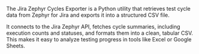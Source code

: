 The Jira Zephyr Cycles Exporter is a Python utility that retrieves test cycle data from Zephyr for Jira and exports it into a structured CSV file.

It connects to the Jira Zephyr API, fetches cycle summaries, including execution counts and statuses, and formats them into a clean, tabular CSV. This makes it easy to analyze testing progress in tools like Excel or Google Sheets.
